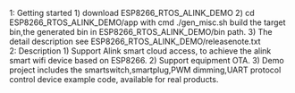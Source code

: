 1: Getting started
	1) download ESP8266_RTOS_ALINK_DEMO
	2) cd ESP8266_RTOS_ALINK_DEMO/app
	   with cmd ./gen_misc.sh build the target bin,the generated bin in ESP8266_RTOS_ALINK_DEMO/bin path.
	3) The detail description see ESP8266_RTOS_ALINK_DEMO/releasenote.txt	
2: Description
	1) Support  Alink  smart cloud access, to achieve the alink smart wifi device based on ESP8266.
	2) Support equipment OTA.
	3) Demo project includes the smartswitch,smartplug,PWM dimming,UART protocol control device example code, available for real products.